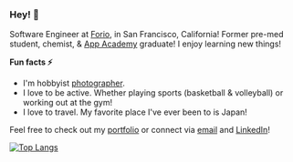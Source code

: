 ### Hey! 👋

Software Engineer at [Forio], in San Francisco, California! Former pre-med student, chemist, & [App Academy] graduate! I enjoy learning new things!

**Fun facts ⚡**
- I'm hobbyist [photographer].
- I love to be active. Whether playing sports (basketball & volleyball) or working out at the gym!
- I love to travel. My favorite place I've ever been to is Japan!

Feel free to check out my [portfolio] or connect via [email] and [LinkedIn]!
<!--
**chris510/chris510** is a ✨ _special_ ✨ repository because its `README.md` (this file) appears on your GitHub profile.

Here are some ideas to get you started:

- 🔭 I’m currently working on ...
- 🌱 I’m currently learning ...
- 👯 I’m looking to collaborate on ...
- 🤔 I’m looking for help with ...
- 💬 Ask me about ...
- 📫 How to reach me: ...
-  Pronouns: ...
- ⚡ Fun fact: ...
-->

[![Top Langs](https://github-readme-stats.vercel.app/api/top-langs/?username=chris510&langs_count=8&layout=compact)](https://github.com/anuraghazra/github-readme-stats)

[Forio]: https://forio.com/
[App Academy]:https://www.appacademy.io/
[photographer]: https://www.instagram.com/kris.trin
[portfolio]: https://www.chris-trinh.com/
[email]: mailto:christrinh5@gmail.com
[LinkedIn]: https://www.linkedin.com/in/trinh-christopher/
